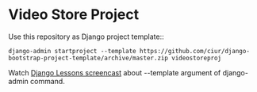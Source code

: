 # Video Store Project


Use this repository as Django project template::

    django-admin startproject --template https://github.com/ciur/django-bootstrap-project-template/archive/master.zip videostoreproj

Watch [Django Lessons screencast](https://django-lessons.com/lesson/lesson-25-new-django-project-template-template-argument) about --template argument of django-admin command.

